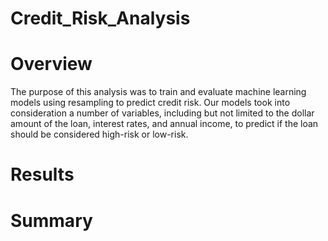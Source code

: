# Credit_Risk_Analysis

# Overview
The purpose of this analysis was to train and evaluate machine learning models using resampling to predict credit risk. Our models took into consideration a number of variables, including but not limited to the dollar amount of the loan, interest rates, and annual income, to predict if the loan should be considered high-risk or low-risk.

# Results 


# Summary 


